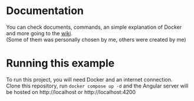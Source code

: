 # Documentation

You can check documents, commands, an simple explanation  of Docker and more going to the
[wiki](https://github.com/victortedesco/DockerTutorial/wiki).<br>
(Some of them was personally chosen by me, others were created by me)

# Running this example

To run this project, you will need Docker and an internet connection.<br>
Clone this repository, run `docker compose up -d` and the Angular server will be hosted on http://localhost or http://localhost:4200
